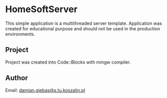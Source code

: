 # HomeSoftServer

This simple application is a multithreaded server template.
Application was created for educational purpose and should not be used in the production environments.

## Project
Project was created into Code::Blocks with mingw compiler.

## Author
Email: damian.giebas@s.tu.koszalin.pl
